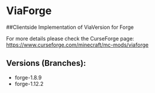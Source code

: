 # ViaForge
##Clientside Implementation of ViaVersion for Forge

For more details please check the CurseForge page: 
https://www.curseforge.com/minecraft/mc-mods/viaforge

## Versions (Branches):
- forge-1.8.9
- forge-1.12.2
